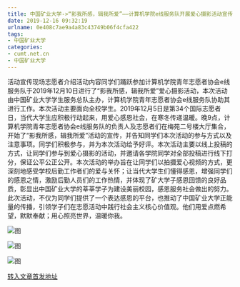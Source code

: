 ```yaml
---
title: 中国矿业大学->“影我所感，辑我所爱”——计算机学院e线服务队开展爱心摄影活动宣传 | cumt.net.cn
date: 2019-12-16 09:32:19
urlname: 0e408c7ae9a4a83c43749b06f4cfa422
tags: 
- 中国矿业大学
categories:
- cumt.net.cn
- 中国矿业大学
---
```

活动宣传现场志愿者介绍活动内容同学们踊跃参加计算机学院青年志愿者协会e线服务队于2019年12月10日进行了“影我所感，辑我所爱”爱心摄影活动，本次活动由中国矿业大学学生服务总队主办，计算机学院青年志愿者协会e线服务队协助其进行工作。本次活动主要面向全校学生。2019年12月5日是第34个国际志愿者日，当代大学生应积极行动起来，用爱心感恩社会，在寒冬传递温暖。晚9点，计算机学院青年志愿者协会e线服务队的负责人及志愿者们在梅苑二号楼大厅集合，开始了“影我所感，辑我所爱”活动的宣传，并告知同学们本次活动的参与方式以及注意事项。同学们积极参与，并为本次活动给予好评。本次活动主要以线上投稿的方式，让同学们参与到爱心摄影的活动，并邀请各学院同学对全部投稿进行线下打分，保证公平公正公开。本次活动的举办旨在让同学们以拍摄爱心视频的方式，更深刻地感受学校后勤工作者们的爱与关怀；让当代大学生们懂得感恩，增强同学们的感恩之情，激励后勤人员们的工作热情，并体现了矿大学子感恩回馈的良好品质，彰显出中国矿业大学的莘莘学子为建设美丽校园，感恩服务社会做出的努力。此次活动，不仅为同学们提供了一个表达感恩的平台，也推动了中国矿业大学正能量的传播，引领学子们在志愿活动中践行社会主义核心价值观。他们用爱点燃希望，默默奉献；用心照亮世界，温暖你我。

![图](http://xwzx.cumt.edu.cn/_upload/article/images/18/1f/7601e22e41679d75da776af06bec/f1c6a0e1-df7f-45c8-a15e-0d3d278bd41b.png)

![图](http://xwzx.cumt.edu.cn/_upload/article/images/18/1f/7601e22e41679d75da776af06bec/427dd8c0-fa14-4c96-90c0-7b820ae415dc.png)

![图](http://xwzx.cumt.edu.cn/_upload/article/images/18/1f/7601e22e41679d75da776af06bec/56175dbb-f12f-4c12-b2d1-39719c895709.png)

[转入文章首发地址](http://xwzx.cumt.edu.cn/75/10/c523a554256/page.htm)